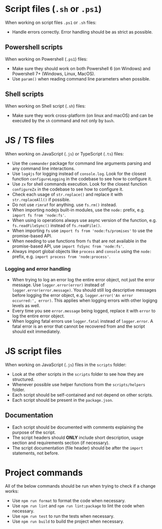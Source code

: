 # Script files (`.sh` or `.ps1`)

When working on script files `.ps1` or `.sh` files:

- Handle errors correctly. Error handling should be as strict as possible.

## Powershell scripts

When working on Powershell (`.ps1`) files:

- Make sure they should work on both Powershell 6 (on Windows) and Powershell 7+ (Windows, Linux, MacOS).
- Use `param()` when reading command line parameters when possible.

## Shell scripts

When working on Shell script (`.sh`) files:

- Make sure they work cross-platform (on linux and macOS) and can be executed by the `sh` command and not only by `bash`.

# JS / TS files

When working on JavaScript (`.js`) or TypeScript (`.ts`) files:

- Use the `commander` package for command line arguments parsing and any command line interactions.
- Use `log4js` for logging instead of `console.log`. Look for the closest function `configureLogging` in the codebase to see how to configure it.
- Use `zx` for shell commands execution. Look for the closest function `configureZx` in the codebase to see how to configure it.
- Check each usage of `str.replace()` and replace it with `str.replaceAll()` if possible.
- Do not use `rimraf` for anything. use `fs.rm()` instead.
- When importing nodejs built-in modules, use the `node:` prefix, e.g. `import fs from 'node:fs'`.
- When using io operations always use async version of the function, e.g. `fs.readFileSync()` instead of `fs.readFile()`.
- When importing `fs` use `import fs from 'node:fs/promises'` to use the promise-based API.
- When needing to use functions from `fs` that are not available in the promise-based API, use `import fsSync from 'node:fs'`.
- Always import global objects like `process` and `console` using the `node:` prefix, e.g. `import process from 'node:process'`.

### Logging and error handling

- When trying to log an error log the entire error object, not just the error message. Use `logger.error(error)` instead of `logger.error(error.message)`. You should still log descriptive messages before logging the error object, e.g. `logger.error('An error occurred:', error)`. This applies when logging errors with other logigng levels as well.
- Every time you see `error.message` being logged, replace it with `error` to log the entire error object.
- When logging fatal errors use `logger.fatal` instead of `logger.error`. A fatal error is an error that cannot be recovered from and the script should exit immediately.

# JS script files

When working on JavaScript (`.js`) files in the `scripts` folder:

- Look at the other scripts in the `scripts` folder to see how they are structured.
- Whenever possible use helper functions from the `scripts/helpers` folder.
- Each script should be self-contained and not depend on other scripts.
- Each script should be present in the `package.json`.

## Documentation

- Each script should be documented with comments explaining the purpose of the script.
- The script headers should **ONLY** include short description, usage section and requirements section (if necessary).
- The script documentation (file header) should be after the `import` statements, not before.

# Project commands

All of the below commands should be run when trying to check if a change works:

- Use `npm run format` to format the code when necessary.
- Use `npm run lint` and `npm run lint:package` to lint the code when necessary.
- Use `npm run test` to run the tests when necessary.
- Use `npm run build` to build the project when necessary.
